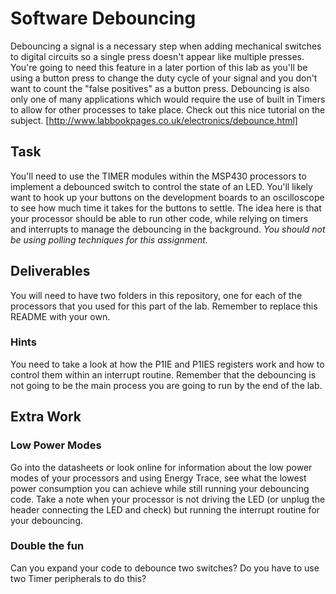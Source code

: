 # Software Debouncing
Debouncing a signal is a necessary step when adding mechanical switches to digital circuits so a single press doesn't appear like multiple presses. You're going to need this feature in a later portion of this lab as you'll be using a button press to change the duty cycle of your signal and you don't want to count the "false positives" as a button press. Debouncing is also only one of many applications which would require the use of built in Timers to allow for other processes to take place. Check out this nice tutorial on the subject. [http://www.labbookpages.co.uk/electronics/debounce.html]

## Task
You'll need to use the TIMER modules within the MSP430 processors to implement a debounced switch to control the state of an LED. You'll likely want to hook up your buttons on the development boards to an oscilloscope to see how much time it takes for the buttons to settle. The idea here is that your processor should be able to run other code, while relying on timers and interrupts to manage the debouncing in the background. *You should not be using polling techniques for this assignment.*

## Deliverables
You will need to have two folders in this repository, one for each of the processors that you used for this part of the lab. Remember to replace this README with your own.

### Hints
You need to take a look at how the P1IE and P1IES registers work and how to control them within an interrupt routine. Remember that the debouncing is not going to be the main process you are going to run by the end of the lab.

## Extra Work
### Low Power Modes
Go into the datasheets or look online for information about the low power modes of your processors and using Energy Trace, see what the lowest power consumption you can achieve while still running your debouncing code. Take a note when your processor is not driving the LED (or unplug the header connecting the LED and check) but running the interrupt routine for your debouncing.

### Double the fun
Can you expand your code to debounce two switches? Do you have to use two Timer peripherals to do this?
